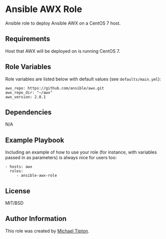 Ansible AWX Role
=========

Ansible role to deploy Ansible AWX on a CentOS 7 host.

Requirements
------------

Host that AWX will be deployed on is running CentOS 7.

Role Variables
------------

Role variables are listed below with default values (see `defaults/main.yml`):

    awx_repo: https://github.com/ansible/awx.git
    awx_repo_dir: "~/awx"
    awx_version: 2.0.1

Dependencies
------------

N/A

Example Playbook
----------------

Including an example of how to use your role (for instance, with variables passed in as parameters) is always nice for users too:

    - hosts: awx
      roles:
         - ansible-awx-role

License
-------

MIT/BSD

Author Information
------------------

This role was created by [Michael Tipton](https://ibeta.org).
